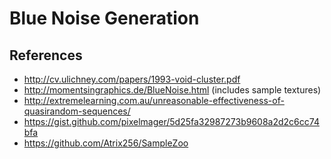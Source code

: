 # Blue Noise Generation

## References

- http://cv.ulichney.com/papers/1993-void-cluster.pdf
- http://momentsingraphics.de/BlueNoise.html (includes sample textures)
- http://extremelearning.com.au/unreasonable-effectiveness-of-quasirandom-sequences/
- https://gist.github.com/pixelmager/5d25fa32987273b9608a2d2c6cc74bfa
- https://github.com/Atrix256/SampleZoo
